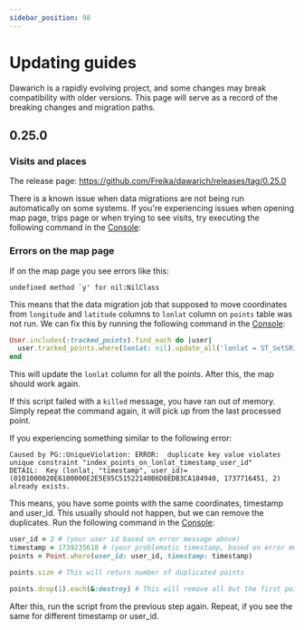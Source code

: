 ```yaml
---
sidebar_position: 98
---
```


# Updating guides

Dawarich is a rapidly evolving project, and some changes may break compatibility with older versions. This page will serve as a record of the breaking changes and migration paths.

## 0.25.0

### Visits and places

The release page: https://github.com/Freika/dawarich/releases/tag/0.25.0

There is a known issue when data migrations are not being run automatically on some systems. If you're experiencing issues when opening map page, trips page or when trying to see visits, try executing the following command in the [Console](/docs/FAQ/#how-to-enter-dawarich-console):

### Errors on the map page

If on the map page you see errors like this:

```
undefined method `y' for nil:NilClass
```

This means that the data migration job that supposed to move coordinates from `longitude` and `latitude` columns to `lonlat` column on `points` table was not run. We can fix this by running the following command in the [Console](/docs/FAQ/#how-to-enter-dawarich-console):

```ruby
User.includes(:tracked_points).find_each do |user|
  user.tracked_points.where(lonlat: nil).update_all('lonlat = ST_SetSRID(ST_MakePoint(longitude, latitude), 4326)')
end
```

This will update the `lonlat` column for all the points. After this, the map should work again.

If this script failed with a `killed` message, you have ran out of memory. Simply repeat the command again, it will pick up from the last processed point.

If you experiencing something similar to the following error:

```
Caused by PG::UniqueViolation: ERROR:  duplicate key value violates unique constraint "index_points_on_lonlat_timestamp_user_id"
DETAIL:  Key (lonlat, "timestamp", user_id)=(0101000020E6100000E2E5E95C51522140B6D8EDB3CA184940, 1737716451, 2) already exists.
```

This means, you have some points with the same coordinates, timestamp and user_id. This usually should not happen, but we can remove the duplicates. Run the following command in the [Console](/docs/FAQ/#how-to-enter-dawarich-console):

```ruby
user_id = 2 # (your user id based on error message above)
timestamp = 1739235618 # (your problematic timestamp, based on error message above)
points = Point.where(user_id: user_id, timestamp: timestamp)

points.size # This will return number of duplicated points

points.drop(1).each(&:destroy) # This will remove all but the first point.
```

After this, run the script from the previous step again. Repeat, if you see the same for different timestamp or user_id.
